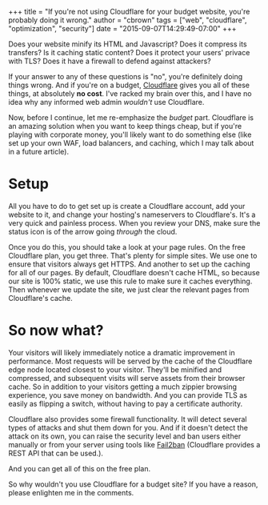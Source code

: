 +++
title = "If you're not using Cloudflare for your budget website, you're probably doing it wrong."
author = "cbrown"
tags = ["web", "cloudflare", "optimization", "security"]
date = "2015-09-07T14:29:49-07:00"
+++

Does your website minify its HTML and Javascript? Does it compress its transfers? Is it caching static content? Does it protect your users' privace with TLS? Does it have a firewall to defend against attackers?

If your answer to any of these questions is "no", you're definitely doing things wrong. And if you're on a budget, [Cloudflare](https://www.cloudflare.com) gives you all of these things, at absolutely **no cost**. I've racked my brain over this, and I have no idea why any informed web admin *wouldn't* use Cloudflare.

Now, before I continue, let me re-emphasize the *budget* part. Cloudflare is an amazing solution when you want to keep things cheap, but if you're playing with corporate money, you'll likely want to do something else (like set up your own WAF, load balancers, and caching, which I may talk about in a future article).

Setup
=====

All you have to do to get set up is create a Cloudflare account, add your website to it, and change your hosting's nameservers to Cloudflare's. It's a very quick and painless process. When you review your DNS, make sure the status icon is of the arrow going *through* the cloud.

Once you do this, you should take a look at your page rules. On the free Cloudflare plan, you get three. That's plenty for simple sites. We use one to ensure that visitors always get HTTPS. And another to set up the caching for all of our pages. By default, Cloudflare doesn't cache HTML, so because our site is 100% static, we use this rule to make sure it caches everything. Then whenever we update the site, we just clear the relevant pages from Cloudflare's cache.

So now what?
============

Your visitors will likely immediately notice a dramatic improvement in performance. Most requests will be served by the cache of the Cloudflare edge node located closest to your visitor. They'll be minified and compressed, and subsequent visits will serve assets from their browser cache. So in addition to your visitors getting a much zippier browsing experience, you save money on bandwidth. And you can provide TLS as easily as flipping a switch, without having to pay a certificate authority.

Cloudflare also provides some firewall functionality. It will detect several types of attacks and shut them down for you. And if it doesn't detect the attack on its own, you can raise the security level and ban users either manually or from your server using tools like [Fail2ban](http://www.fail2ban.org/) (Cloudflare provides a REST API that can be used.).

And you can get all of this on the free plan.

So why wouldn't you use Cloudflare for a budget site? If you have a reason, please enlighten me in the comments.